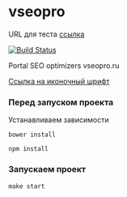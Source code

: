 # vseopro

URL для теста [ссылка](http://test.vseopro.ru/)

[![Build Status](https://travis-ci.org/vaeum/vseopro.svg?branch=master)](https://travis-ci.org/vaeum/vseopro)

Portal SEO optimizers vseopro.ru

[Cсылка на иконочный шрифт](http://app.fontastic.me)

### Перед запуском проекта

Устанавливаем зависимости

```
bower install
```

```
npm install
```

### Запускаем проект

```
make start
```
